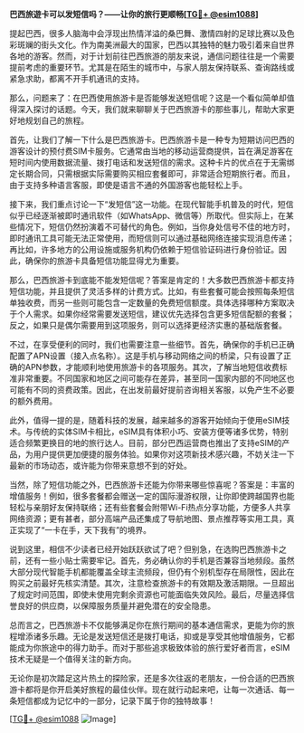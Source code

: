 **巴西旅遊卡可以发短信吗？——让你的旅行更顺畅[[TG💪+ @esim1088](https://t.me/s/esim1088)]**

提起巴西，很多人脑海中会浮现出热情洋溢的桑巴舞、激情四射的足球比赛以及色彩斑斓的街头文化。作为南美洲最大的国家，巴西以其独特的魅力吸引着来自世界各地的游客。然而，对于计划前往巴西旅游的朋友来说，通信问题往往是一个需要提前考虑的重要环节。尤其是在陌生的城市中，与家人朋友保持联系、查询路线或紧急求助，都离不开手机通讯的支持。

那么，问题来了：在巴西使用旅游卡是否能够发送短信呢？这是一个看似简单却值得深入探讨的话题。今天，我们就来聊聊关于巴西旅游卡的那些事儿，帮助大家更好地规划自己的旅程。

首先，让我们了解一下什么是巴西旅游卡。巴西旅游卡是一种专为短期访问巴西的游客设计的预付费SIM卡服务。它通常由当地的移动运营商提供，旨在满足游客在短时间内使用数据流量、拨打电话和发送短信的需求。这种卡片的优点在于无需绑定长期合同，只需根据实际需要购买相应套餐即可，非常适合短期旅行者。而且，由于支持多种语言客服，即使是语言不通的外国游客也能轻松上手。

接下来，我们重点讨论一下“发短信”这一功能。在现代智能手机普及的时代，短信似乎已经逐渐被即时通讯软件（如WhatsApp、微信等）所取代。但实际上，在某些情况下，短信仍然扮演着不可替代的角色。例如，当你身处信号不佳的地方时，即时通讯工具可能无法正常使用，而短信则可以通过基础网络连接实现消息传递；再比如，许多地方的公用设施或服务机构仍依赖于短信验证码进行身份验证。因此，确保你的旅游卡具备短信功能显得尤为重要。

那么，巴西旅游卡到底能不能发短信呢？答案是肯定的！大多数巴西旅游卡都支持短信功能，并且提供了灵活多样的计费方式。比如，有些套餐可能会按照每条短信单独收费，而另一些则可能包含一定数量的免费短信额度。具体选择哪种方案取决于个人需求。如果你经常需要发送短信，建议优先选择包含更多短信配额的套餐；反之，如果只是偶尔需要用到这项服务，则可以选择更经济实惠的基础版套餐。

不过，在享受便利的同时，我们也需要注意一些细节。首先，确保你的手机已正确配置了APN设置（接入点名称）。这是手机与移动网络之间的桥梁，只有设置了正确的APN参数，才能顺利地使用旅游卡的各项服务。其次，了解当地短信收费标准非常重要。不同国家和地区之间可能存在差异，甚至同一国家内部的不同地区也可能有不同的资费政策。因此，在出发前最好提前咨询相关客服，以免产生不必要的额外费用。

此外，值得一提的是，随着科技的发展，越来越多的游客开始倾向于使用eSIM技术。与传统的实体SIM卡相比，eSIM具有体积小巧、安装方便等诸多优势，特别适合频繁更换目的地的旅行达人。目前，部分巴西运营商也推出了支持eSIM的产品，为用户提供更加便捷的服务体验。如果你对这项新技术感兴趣，不妨关注一下最新的市场动态，或许能为你带来意想不到的好处。

当然，除了短信功能之外，巴西旅游卡还能为你带来哪些惊喜呢？答案是：丰富的增值服务！例如，很多套餐都会赠送一定的国际漫游权限，让你即使跨越国界也能轻松与亲朋好友保持联络；还有些套餐会附带Wi-Fi热点分享功能，方便多人共享网络资源；更有甚者，部分高端产品还集成了导航地图、景点推荐等实用工具，真正实现了“一卡在手，天下我有”的境界。

说到这里，相信不少读者已经开始跃跃欲试了吧？但别急，在选购巴西旅游卡之前，还有一些小贴士需要牢记。首先，务必确认你的手机是否兼容当地频段。虽然大部分现代智能手机都能覆盖全球主流频段，但仍有个别机型存在局限性，因此在购买之前最好先核实清楚。其次，注意检查旅游卡的有效期及激活期限。一旦超出了规定时间范围，即使未使用完剩余资源也可能面临失效风险。最后，尽量选择信誉良好的供应商，以保障服务质量并避免潜在的安全隐患。

总而言之，巴西旅游卡不仅能够满足你在旅行期间的基本通信需求，更能为你的旅程增添诸多乐趣。无论是发送短信还是拨打电话，抑或是享受其他增值服务，它都能成为你旅途中的得力助手。而对于那些追求极致体验的旅行爱好者而言，eSIM技术无疑是一个值得关注的新方向。

无论你是初次踏足这片热土的探险家，还是多次往返的老朋友，一份合适的巴西旅游卡都将是你开启美好旅程的最佳伙伴。现在就行动起来吧，让每一次通话、每一条短信都成为记忆中的一部分，记录下属于你的独特故事！

[[TG💪+ @esim1088](https://t.me/s/esim1088) ![Image](https://i.postimg.cc/4NQfJmqS/Snipaste-2025-05-13-00-14-12.png)]